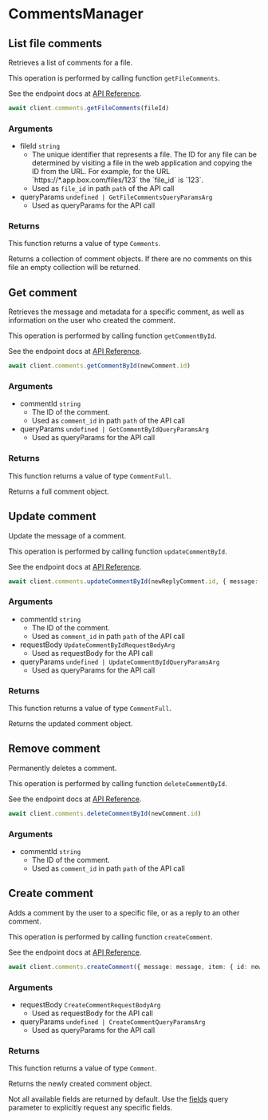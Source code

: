 # CommentsManager

## List file comments

Retrieves a list of comments for a file.

This operation is performed by calling function `getFileComments`.

See the endpoint docs at
[API Reference](https://developer.box.com/reference/get-files-id-comments/).

<!-- sample get_files_id_comments -->
```ts
await client.comments.getFileComments(fileId)
```

### Arguments

- fileId `string`
  - The unique identifier that represents a file.  The ID for any file can be determined by visiting a file in the web application and copying the ID from the URL. For example, for the URL &#x60;https://*.app.box.com/files/123&#x60; the &#x60;file_id&#x60; is &#x60;123&#x60;.
  - Used as `file_id` in path `path` of the API call
- queryParams `undefined | GetFileCommentsQueryParamsArg`
  - Used as queryParams for the API call


### Returns

This function returns a value of type `Comments`.

Returns a collection of comment objects. If there are no
comments on this file an empty collection will be returned.


## Get comment

Retrieves the message and metadata for a specific comment, as well
as information on the user who created the comment.

This operation is performed by calling function `getCommentById`.

See the endpoint docs at
[API Reference](https://developer.box.com/reference/get-comments-id/).

<!-- sample get_comments_id -->
```ts
await client.comments.getCommentById(newComment.id)
```

### Arguments

- commentId `string`
  - The ID of the comment.
  - Used as `comment_id` in path `path` of the API call
- queryParams `undefined | GetCommentByIdQueryParamsArg`
  - Used as queryParams for the API call


### Returns

This function returns a value of type `CommentFull`.

Returns a full comment object.


## Update comment

Update the message of a comment.

This operation is performed by calling function `updateCommentById`.

See the endpoint docs at
[API Reference](https://developer.box.com/reference/put-comments-id/).

<!-- sample put_comments_id -->
```ts
await client.comments.updateCommentById(newReplyComment.id, { message: newMessage } satisfies UpdateCommentByIdRequestBodyArg)
```

### Arguments

- commentId `string`
  - The ID of the comment.
  - Used as `comment_id` in path `path` of the API call
- requestBody `UpdateCommentByIdRequestBodyArg`
  - Used as requestBody for the API call
- queryParams `undefined | UpdateCommentByIdQueryParamsArg`
  - Used as queryParams for the API call


### Returns

This function returns a value of type `CommentFull`.

Returns the updated comment object.


## Remove comment

Permanently deletes a comment.

This operation is performed by calling function `deleteCommentById`.

See the endpoint docs at
[API Reference](https://developer.box.com/reference/delete-comments-id/).

<!-- sample delete_comments_id -->
```ts
await client.comments.deleteCommentById(newComment.id)
```

### Arguments

- commentId `string`
  - The ID of the comment.
  - Used as `comment_id` in path `path` of the API call


## Create comment

Adds a comment by the user to a specific file, or
as a reply to an other comment.

This operation is performed by calling function `createComment`.

See the endpoint docs at
[API Reference](https://developer.box.com/reference/post-comments/).

<!-- sample post_comments -->
```ts
await client.comments.createComment({ message: message, item: { id: newComment.id, type: &quot;comment&quot; as CreateCommentRequestBodyArgItemFieldTypeField } satisfies CreateCommentRequestBodyArgItemField } satisfies CreateCommentRequestBodyArg)
```

### Arguments

- requestBody `CreateCommentRequestBodyArg`
  - Used as requestBody for the API call
- queryParams `undefined | CreateCommentQueryParamsArg`
  - Used as queryParams for the API call


### Returns

This function returns a value of type `Comment`.

Returns the newly created comment object.

Not all available fields are returned by default. Use the
[fields](#param-fields) query parameter to explicitly request
any specific fields.


